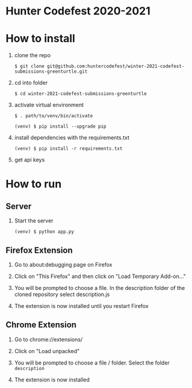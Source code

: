 # Hunter Codefest 2020-2021

# How to install

1. clone the repo 
    ```
    $ git clone git@github.com:huntercodefest/winter-2021-codefest-submissions-greenturtle.git 
    ```

2. cd into folder 

    ```
    $ cd winter-2021-codefest-submissions-greenturtle
    ```

3. activate virtual environment
    ```
    $ . path/to/venv/bin/activate

    (venv) $ pip install --upgrade pip
    ```

4. install dependencies with the requirements.txt 
   ```
   (venv) $ pip install -r requirements.txt
   ```
5. get api keys 

# How to run 

## Server 

1. Start the server 

    ```
   (venv) $ python app.py
    ```

## Firefox Extension 

1. Go to about:debugging page on Firefox

2. Click on "This Firefox" and then click on "Load Temporary Add-on..."

3. You will be prompted to choose a file. In the description folder of the cloned repository select description.js

4. The extension is now installed until you restart Firefox


## Chrome Extension 
1. Go to chrome://extensions/

2. Click on "Load unpacked"

3. You will be prompted to choose a file / folder. Select the folder `description`

4. The extension is now installed 
